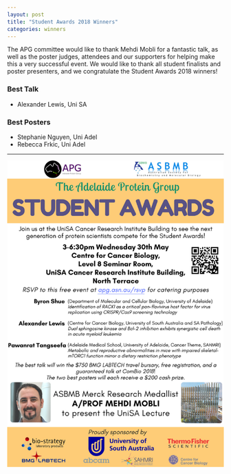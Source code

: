 ```yaml
---
layout: post
title: "Student Awards 2018 Winners"
categories: winners
---
```


The APG committee would like to thank Mehdi Mobli for a fantastic talk, as well 
as the poster judges, attendees and our supporters for helping make this a very
successful event. We would like to thank all student finalists and poster presenters,
and we congratulate the Student Awards 2018 winners!

### Best Talk

 - Alexander Lewis, Uni SA

### Best Posters

 - Stephanie Nguyen, Uni Adel
 - Rebecca Frkic, Uni Adel

---

![](/assets/images/2018_sa.jpg)

